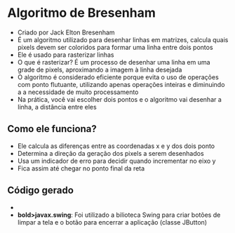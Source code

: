 # Algoritmo de Bresenham
- Criado por Jack Elton Bresenham
- É um algoritmo utilizado para desenhar linhas em matrizes, calcula quais pixels devem ser coloridos para formar uma linha entre dois pontos
- Ele é usado para rasterizar linhas
- O que é rasterizar? É um processo de desenhar uma linha em uma grade de pixels, aproximando a imagem à linha desejada
- O algoritmo é considerado eficiente porque evita o uso de operações com ponto flutuante, utilizando apenas operações inteiras e diminuindo a a necessidade de muito processamento
- Na prática, você vai escolher dois pontos e o algoritmo vai desenhar a linha, a distância entre eles

## Como ele funciona?
- Ele calcula as diferenças entre as coordenadas x e y dos dois ponto
- Determina a direção da geração dos pixels a serem desenhados
- Usa um indicador de erro para decidir quando incrementar no eixo y
- Fica assim até chegar no ponto final da reta

## Código gerado
- 
- **bold>javax.swing**: Foi utilizado a bilioteca Swing para criar botões de limpar a tela e o botão para encerrar a aplicação (classe JButton)

